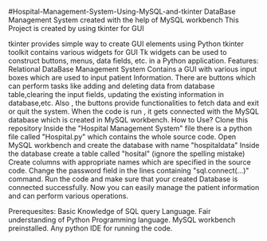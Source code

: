 
#Hospital-Management-System-Using-MySQL-and-tkinter
DataBase Management System created with the help of MySQL workbench
This Project is created by using tkinter for GUI

tkinter provides simple way to create GUI elements using Python
tkinter toolkit contains various widgets for GUI
Tk widgets can be used to construct buttons, menus, data fields, etc. in a Python application.
Features:
Relational DataBase Management System
Contains a GUI with various input boxes which are used to input patient Information.
There are buttons which can perform tasks like adding and deleting data from database table,clearing the input fields, updating the existing information in database,etc.
Also , the buttons provide functionalities to fetch data and exit or quit the system.
When the code is run , it gets connected with the MySQL database which is created in MySQL workbench.
How to Use?
Clone this repository
Inside the "Hospital Management System" file there is a python file called "Hospital.py" which contains the whole source code.
Open MySQL workbench and create the database with name "hospitaldata"
Inside the database create a table called "hosital" (ignore the spelling mistake)
Create columns with appropriate names which are specified in the source code.
Change the password field in the lines containing "sql.connect(...)" command.
Run the code and make sure that your created Database is connected successfully.
Now you can easily manage the patient information and can perform various operations.



Prerequesites:
Basic Knowledge of SQL query Language.
Fair understanding of Python Programming language.
MySQL workbench preinstalled.
Any python IDE for running the code.

